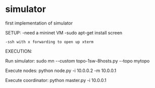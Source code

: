 # simulator
first implementation of simulator


SETUP:
    -need a mininet VM
    -sudo apt-get install screen
    
    -ssh with x forwarding to open up xterm
    




EXECUTION:

Run simulator:
sudo mn --custom topo-1sw-8hosts.py --topo mytopo

Execute nodes:
python node.py -i 10.0.0.2 -m 10.0.0.1 

Execute coordinator:
python master.py -i 10.0.0.1
